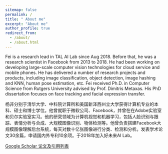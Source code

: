 ```yaml
---
sitemap: false
permalink: /
title: " About me"
excerpt: "About me"
author_profile: true
redirect_from:
  - /about/
  - /about.html
---
```



Fei is a research lead in TAL AI Lab since Aug 2018. Before that, he was a research scientist in Facebook from 2013 to 2018. He had been working on developing large-scale computer vision technologies for cloud service and mobile phones. He has delivered a number of research projects and products, including image classification, object detection, image hashing and KNN, human pose estimation, etc. Fei received Ph.D. in Computer Science from Rutgers University advised by Prof. Dimitris Metaxas. His PhD dissertation focuses on face tracking and facial expression transfer.

杨非分别于清华大学、中科院计算所和美国新泽西州立大学获得计算机专业的本科、硕士和博士学位。他曾就职于微软公司、Facebook，并曾在在Adobe实验室和贝尔实验室实习。他的研究领域为计算机视觉和机器学习，包括人脸识别与跟踪、表情分析与合成、大规模图像识别、物体检测等。他曾负责搭建Facebook大规模图像理解后台系统，每天对数十亿张图像进行分类、检测和分析。发表学术论文30余篇，申请国内外专利10余项。于2018年加入好未来AI Lab。

[Google Scholar 论文及引用列表](https://scholar.google.com/citations?hl=en&user=kMFnJxgAAAAJ)